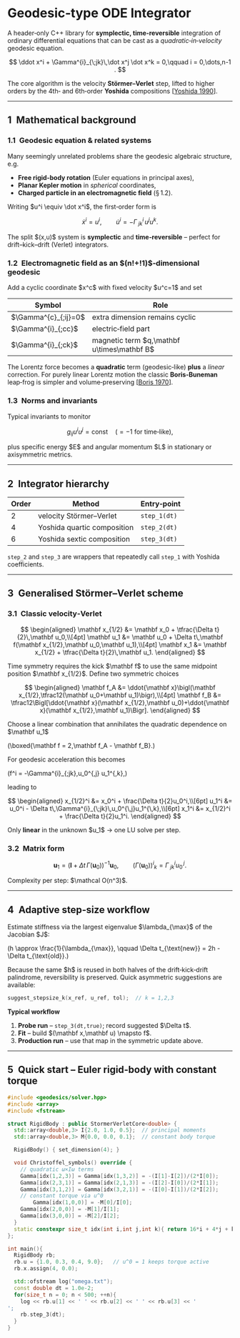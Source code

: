 ﻿# Geodesic‑type ODE Integrator

A header‑only C++ library for **symplectic, time‑reversible** integration of ordinary differential equations that can be cast as a *quadratic‑in‑velocity* geodesic equation.

$$
\ddot x^i + \Gamma^{i}_{\;jk}\,\dot x^j \dot x^k = 0,\qquad i = 0,\dots,n-1 .
$$

The core algorithm is the velocity **Störmer–Verlet** step, lifted to higher orders by the 4th‑ and 6th‑order **Yoshida** compositions [[Yoshida 1990](https://doi.org/10.1016/0375-9601\(90\)90092-3)].

---

## 1 Mathematical background

### 1.1 Geodesic equation & related systems

Many seemingly unrelated problems share the geodesic algebraic structure, e.g.

- **Free rigid‑body rotation** (Euler equations in principal axes),
- **Planar Kepler motion** in *spherical* coordinates,
- **Charged particle in an electromagnetic field** (§ 1.2).

Writing \$u^i \equiv \dot x^i\$, the first‑order form is

$$
\dot x^i = u^i, \qquad \dot u^i = -\Gamma^{i}_{\;jk}\,u^j u^k.
$$

The split \$(x,u)\$ system is **symplectic** and **time‑reversible** – perfect for drift–kick–drift (Verlet) integrators.

### 1.2 Electromagnetic field as an \$(n!+!1)\$‑dimensional geodesic

Add a cyclic coordinate \$x^c\$ with fixed velocity \$u^c=1\$ and set

| Symbol                  | Role                                         |
| ----------------------- | -------------------------------------------- |
| \$\Gamma^{c}\_{;ij}=0\$ | extra dimension remains cyclic               |
| \$\Gamma^{i}\_{;cc}\$   | electric‑field part                          |
| \$\Gamma^{i}\_{;ck}\$   | magnetic term \$q,\mathbf u\times\mathbf B\$ |

The Lorentz force becomes a **quadratic** term (geodesic‑like) **plus** a *linear* correction. For purely linear Lorentz motion the classic **Boris‑Buneman** leap‑frog is simpler and volume‑preserving [[Boris 1970](https://ntrs.nasa.gov/citations/19710026052)].

### 1.3 Norms and invariants

Typical invariants to monitor

$$
 g_{ij}u^i u^j = \text{const}\quad(=-1 \text{ for time‑like}),
$$

plus specific energy \$E\$ and angular momentum \$L\$ in stationary or axisymmetric metrics.

---

## 2 Integrator hierarchy

| Order | Method                      | Entry‑point  |
| ----- | --------------------------- | ------------ |
| 2     | velocity Störmer–Verlet     | `step_1(dt)` |
| 4     | Yoshida quartic composition | `step_2(dt)` |
| 6     | Yoshida sextic composition  | `step_3(dt)` |

`step_2` and `step_3` are wrappers that repeatedly call `step_1` with Yoshida coefficients.

---

## 3 Generalised Störmer–Verlet scheme

### 3.1 Classic velocity‑Verlet

$$
\begin{aligned}
\mathbf x_{1/2} &= \mathbf x_0 + \tfrac{\Delta t}{2}\,\mathbf u_0,\\[4pt]
\mathbf u_1 &= \mathbf u_0 + \Delta t\,\mathbf f(\mathbf x_{1/2},\mathbf u_0,\mathbf u_1),\\[4pt]
\mathbf x_1 &= \mathbf x_{1/2} + \tfrac{\Delta t}{2}\,\mathbf u_1.
\end{aligned}
$$

Time symmetry requires the kick \$\mathbf f\$ to use the same midpoint position \$\mathbf x\_{1/2}\$. Define two symmetric choices

$$
\begin{aligned}
\mathbf f_A &= \ddot{\mathbf x}\bigl(\mathbf x_{1/2},\tfrac12(\mathbf u_0+\mathbf u_1)\bigr),\\[4pt]
\mathbf f_B &= \tfrac12\Bigl[\ddot{\mathbf x}(\mathbf x_{1/2},\mathbf u_0)+\ddot{\mathbf x}(\mathbf x_{1/2},\mathbf u_1)\Bigr].
\end{aligned}
$$

Choose a linear combination that annihilates the quadratic dependence on \$\mathbf u\_1\$

\(\boxed{\mathbf f = 2\,\mathbf f_A - \mathbf f_B}.\)

For geodesic acceleration this becomes

\(f^i = -\Gamma^{i}_{\;jk}\,u_0^{\,j} u_1^{\,k},\)

leading to

$$
\begin{aligned}
 x_{1/2}^i &= x_0^i + \frac{\Delta t}{2}u_0^i,\\[6pt]
 u_1^i &= u_0^i - \Delta t\,\Gamma^{i}_{\;jk}\,u_0^{\,j}u_1^{\,k},\\[6pt]
 x_1^i &= x_{1/2}^i + \frac{\Delta t}{2}u_1^i.
\end{aligned}
$$

Only **linear** in the unknown \$u\_1\$ → one LU solve per step.

### 3.2 Matrix form

$$
\mathbf u_1 = \bigl(\mathbf I + \Delta t\,\Gamma(\mathbf u_0)\bigr)^{-1} \mathbf u_0,\qquad (\Gamma(\mathbf u_0))^{i}{}_{k} = \Gamma^{i}_{\;jk}u_0^{\,j}.
$$

Complexity per step: \$\mathcal O(n^3)\$.

---

## 4 Adaptive step‑size workflow

Estimate stiffness via the largest eigenvalue \$\lambda\_{\max}\$ of the Jacobian \$J\$:

\(h \approx \frac{1}{\lambda_{\max}}, \qquad \Delta t_{\text{new}} = 2h - \Delta t_{\text{old}}.\)

Because the same \$h\$ is reused in both halves of the drift‑kick‑drift palindrome, reversibility is preserved. Quick asymmetric suggestions are available:

```cpp
suggest_stepsize_k(x_ref, u_ref, tol);  // k = 1,2,3
```

**Typical workflow**

1. **Probe run** – `step_3(dt,true)`; record suggested \$\Delta t\$.
2. **Fit** – build \$(\mathbf x,\mathbf u) \mapsto f\$.
3. **Production run** – use that map in the symmetric update above.

---

## 5 Quick start – Euler rigid‑body with constant torque

```cpp
#include <geodesics/solver.hpp>
#include <array>
#include <fstream>

struct RigidBody : public StormerVerletCore<double> {
  std::array<double,3> I{2.0, 1.0, 0.5};  // principal moments
  std::array<double,3> M{0.0, 0.0, 0.1};  // constant body torque

  RigidBody() { set_dimension(4); }

  void Christoffel_symbols() override {
    // quadratic ω×Iω terms
    Gamma[idx(1,2,3)] = Gamma[idx(1,3,2)] = -(I[1]-I[2])/(2*I[0]);
    Gamma[idx(2,3,1)] = Gamma[idx(2,1,3)] = -(I[2]-I[0])/(2*I[1]);
    Gamma[idx(3,1,2)] = Gamma[idx(3,2,1)] = -(I[0]-I[1])/(2*I[2]);
    // constant torque via u^0
        Gamma[idx(1,0,0)] = -M[0]/I[0];
    Gamma[idx(2,0,0)] = -M[1]/I[1];
    Gamma[idx(3,0,0)] = -M[2]/I[2];
  }
  static constexpr size_t idx(int i,int j,int k){ return 16*i + 4*j + k; }
};

int main(){
  RigidBody rb;
  rb.u = {1.0, 0.3, 0.4, 9.0};   // u^0 = 1 keeps torque active
  rb.x.assign(4, 0.0);

  std::ofstream log("omega.txt");
  const double dt = 1.0e-2;
  for(size_t n = 0; n < 500; ++n){
    log << rb.u[1] << ' ' << rb.u[2] << ' ' << rb.u[3] << '
';
    rb.step_3(dt);
  }
}
```

